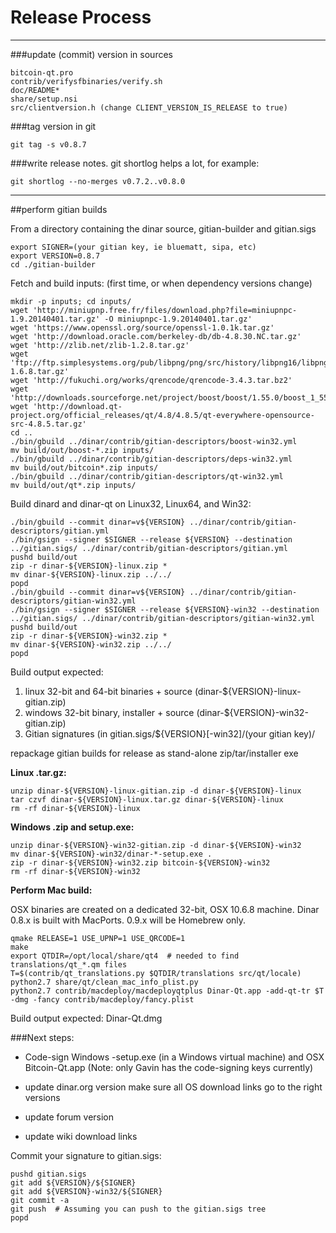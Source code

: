 Release Process
====================

* * *

###update (commit) version in sources


	bitcoin-qt.pro
	contrib/verifysfbinaries/verify.sh
	doc/README*
	share/setup.nsi
	src/clientversion.h (change CLIENT_VERSION_IS_RELEASE to true)

###tag version in git

	git tag -s v0.8.7

###write release notes. git shortlog helps a lot, for example:

	git shortlog --no-merges v0.7.2..v0.8.0

* * *

##perform gitian builds

 From a directory containing the dinar source, gitian-builder and gitian.sigs
  
	export SIGNER=(your gitian key, ie bluematt, sipa, etc)
	export VERSION=0.8.7
	cd ./gitian-builder

 Fetch and build inputs: (first time, or when dependency versions change)

	mkdir -p inputs; cd inputs/
	wget 'http://miniupnp.free.fr/files/download.php?file=miniupnpc-1.9.20140401.tar.gz' -O miniupnpc-1.9.20140401.tar.gz'
	wget 'https://www.openssl.org/source/openssl-1.0.1k.tar.gz'
	wget 'http://download.oracle.com/berkeley-db/db-4.8.30.NC.tar.gz'
	wget 'http://zlib.net/zlib-1.2.8.tar.gz'
	wget 'ftp://ftp.simplesystems.org/pub/libpng/png/src/history/libpng16/libpng-1.6.8.tar.gz'
	wget 'http://fukuchi.org/works/qrencode/qrencode-3.4.3.tar.bz2'
	wget 'http://downloads.sourceforge.net/project/boost/boost/1.55.0/boost_1_55_0.tar.bz2'
	wget 'http://download.qt-project.org/official_releases/qt/4.8/4.8.5/qt-everywhere-opensource-src-4.8.5.tar.gz'
	cd ..
	./bin/gbuild ../dinar/contrib/gitian-descriptors/boost-win32.yml
	mv build/out/boost-*.zip inputs/
	./bin/gbuild ../dinar/contrib/gitian-descriptors/deps-win32.yml
	mv build/out/bitcoin*.zip inputs/
	./bin/gbuild ../dinar/contrib/gitian-descriptors/qt-win32.yml
	mv build/out/qt*.zip inputs/

 Build dinard and dinar-qt on Linux32, Linux64, and Win32:
  
	./bin/gbuild --commit dinar=v${VERSION} ../dinar/contrib/gitian-descriptors/gitian.yml
	./bin/gsign --signer $SIGNER --release ${VERSION} --destination ../gitian.sigs/ ../dinar/contrib/gitian-descriptors/gitian.yml
	pushd build/out
	zip -r dinar-${VERSION}-linux.zip *
	mv dinar-${VERSION}-linux.zip ../../
	popd
	./bin/gbuild --commit dinar=v${VERSION} ../dinar/contrib/gitian-descriptors/gitian-win32.yml
	./bin/gsign --signer $SIGNER --release ${VERSION}-win32 --destination ../gitian.sigs/ ../dinar/contrib/gitian-descriptors/gitian-win32.yml
	pushd build/out
	zip -r dinar-${VERSION}-win32.zip *
	mv dinar-${VERSION}-win32.zip ../../
	popd

  Build output expected:

  1. linux 32-bit and 64-bit binaries + source (dinar-${VERSION}-linux-gitian.zip)
  2. windows 32-bit binary, installer + source (dinar-${VERSION}-win32-gitian.zip)
  3. Gitian signatures (in gitian.sigs/${VERSION}[-win32]/(your gitian key)/

repackage gitian builds for release as stand-alone zip/tar/installer exe

**Linux .tar.gz:**

	unzip dinar-${VERSION}-linux-gitian.zip -d dinar-${VERSION}-linux
	tar czvf dinar-${VERSION}-linux.tar.gz dinar-${VERSION}-linux
	rm -rf dinar-${VERSION}-linux

**Windows .zip and setup.exe:**

	unzip dinar-${VERSION}-win32-gitian.zip -d dinar-${VERSION}-win32
	mv dinar-${VERSION}-win32/dinar-*-setup.exe .
	zip -r dinar-${VERSION}-win32.zip bitcoin-${VERSION}-win32
	rm -rf dinar-${VERSION}-win32

**Perform Mac build:**

  OSX binaries are created on a dedicated 32-bit, OSX 10.6.8 machine.
  Dinar 0.8.x is built with MacPorts.  0.9.x will be Homebrew only.

	qmake RELEASE=1 USE_UPNP=1 USE_QRCODE=1
	make
	export QTDIR=/opt/local/share/qt4  # needed to find translations/qt_*.qm files
	T=$(contrib/qt_translations.py $QTDIR/translations src/qt/locale)
	python2.7 share/qt/clean_mac_info_plist.py
	python2.7 contrib/macdeploy/macdeployqtplus Dinar-Qt.app -add-qt-tr $T -dmg -fancy contrib/macdeploy/fancy.plist

 Build output expected: Dinar-Qt.dmg

###Next steps:

* Code-sign Windows -setup.exe (in a Windows virtual machine) and
  OSX Bitcoin-Qt.app (Note: only Gavin has the code-signing keys currently)

* update dinar.org version
  make sure all OS download links go to the right versions

* update forum version

* update wiki download links

Commit your signature to gitian.sigs:

	pushd gitian.sigs
	git add ${VERSION}/${SIGNER}
	git add ${VERSION}-win32/${SIGNER}
	git commit -a
	git push  # Assuming you can push to the gitian.sigs tree
	popd

